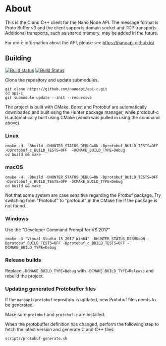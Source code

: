 # About

This is the C and C++ client for the Nano Node API. The message format is Proto Buffer v3 and the client supports domain socket and TCP transports. Additional transports, such as shared memory, may be added in the future.

For more information about the API, please see https://nanoapi.github.io/

## Building

[![Build status](https://ci.appveyor.com/api/projects/status/miyhcdcdm5wxpm8j?svg=true)](https://ci.appveyor.com/project/cryptocode/api-c) [![Build Status](https://travis-ci.org/nanoapi/api-c.svg?branch=master)](https://travis-ci.org/nanoapi/api-c)

Clone the repository and update submodules.

```
git clone https://github.com/nanoapi/api-c.git
cd api-c
git submodule update --init --recursive
```

The project is built with CMake. Boost and Protobuf are automatically downloaded and built using the Hunter package manager, while protobuf-c is automatically built using CMake (which was pulled in using the command above)

### Linux

```
cmake -H. -Bbuild -DHUNTER_STATUS_DEBUG=ON -Dprotobuf_BUILD_TESTS=OFF -Dprotobuf_c_BUILD_TESTS=OFF  -DCMAKE_BUILD_TYPE=Debug
cd build && make
```

### macOS

```
cmake -H. -Bbuild -DHUNTER_STATUS_DEBUG=ON -Dprotobuf_BUILD_TESTS=OFF -Dprotobuf_c_BUILD_TESTS=OFF -DCMAKE_BUILD_TYPE=Debug
cd build && make
```

Not that some system are case sensitive regarding the Protbuf package. Try switching from "Protobuf" to "protobuf" in the CMake file if the package is not found.

### Windows

Use the "Developer Command Prompt for VS 2017"

```
cmake -G "Visual Studio 15 2017 Win64" -DHUNTER_STATUS_DEBUG=ON -Dprotobuf_BUILD_TESTS=OFF -Dprotobuf_c_BUILD_TESTS=OFF -DCMAKE_BUILD_TYPE=Debug
```

### Release builds

Replace `-DCMAKE_BUILD_TYPE=Debug` with `-DCMAKE_BUILD_TYPE=Release` and rebuild the project.

### Updating generated Protobuffer files

If the `nanoapi/protobuf` repository is updated, new Protobuf files needs to be generated.

Make sure `protobuf` and `protobuf-c` are installed.

When the protobuffer definition has changed, perform the following step to fetch the latest version and generate C and C++ files:

```
scripts/protobuf-generate.sh
```
